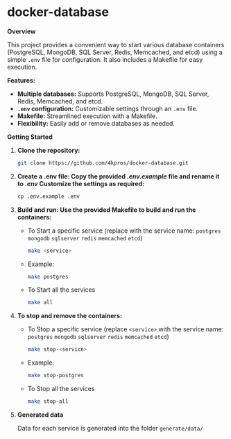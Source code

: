 # docker-database

**Overview**

This project provides a convenient way to start various database containers (PostgreSQL, MongoDB, SQL Server, Redis, Memcached, and etcd) using a simple `.env` file for configuration. It also includes a Makefile for easy execution.

**Features:**

* **Multiple databases:** Supports PostgreSQL, MongoDB, SQL Server, Redis, Memcached, and etcd.
* **`.env` configuration:** Customizable settings through an `.env` file.
* **Makefile:** Streamlined execution with a Makefile.
* **Flexibility:** Easily add or remove databases as needed.

**Getting Started**

1. **Clone the repository:**
   ```bash
   git clone https://github.com/4kpros/docker-database.git

2. **Create a .env file: Copy the provided *.env.example* file and rename it to *.env* Customize the settings as required:**
    ```bash
    cp .env.example .env

3. **Build and run: Use the provided Makefile to build and run the containers:**

    - To Start a specific service (replace <service> with the service name: `postgres` `mongodb` `sqlserver` `redis` `memcached` `etcd`)
        ```bash
        make <service>

    - Example:
        ```bash
        make postgres

    - To Start all the services
        ```bash
        make all

4. **To stop and remove the containers:**

    - To Stop a specific service (replace `<service>` with the service name: `postgres` `mongodb` `sqlserver` `redis` `memcached` `etcd`)
        ```bash
        make stop-<service>

    - Example:
        ```bash
        make stop-postgres

    - To Stop all the services
        ```bash
        make stop-all

5. **Generated data**

    Data for each service is generated into the folder `generate/data/`